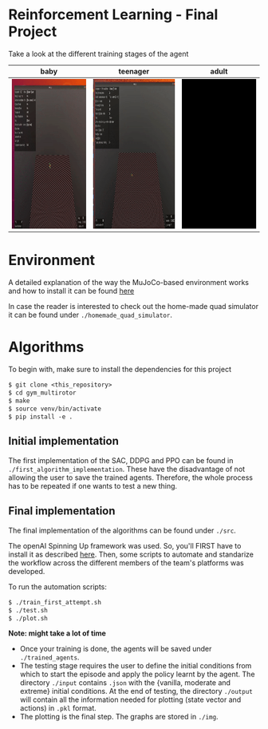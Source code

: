 # Reinforcement Learning - Final Project

Take a look at the different training stages of the agent

baby | teenager | adult
:-------------------------:|:-------------------------:|:-------------------------:|
<img src="media/baby.gif" width="300" height="300"/> | <img src="media/teenager.gif" width="300" height="300"/> | <img src="media/adult.gif" width="300" height="300"/>
# Environment

A detailed explanation of the way the MuJoCo-based environment works and how to install it can be found [here](ENVIRONMENT.md)

In case the reader is interested to check out the home-made 
quad simulator it can be found under `./homemade_quad_simulator`.

# Algorithms

To begin with, make sure to install the dependencies for this project
```
$ git clone <this_repository>
$ cd gym_multirotor
$ make
$ source venv/bin/activate
$ pip install -e .
```

## Initial implementation
The first implementation of the SAC, DDPG and PPO can be found in 
`./first_algorithm_implementation`. These have the disadvantage of not allowing
the user to save the trained agents. Therefore, the whole process has to be 
repeated if one wants to test a new thing.

## Final implementation
The final implementation of the algorithms can be found under 
`./src`. 

The openAI Spinning Up framework was used. So, you'll FIRST have to 
install it as described [here](SPINNING_UP.md). Then, some scripts to 
automate and standarize the workflow across the different members of the 
team's platforms was developed. 

To run the automation scripts:  
```
$ ./train_first_attempt.sh
$ ./test.sh
$ ./plot.sh
```
**Note: might take a lot of time** 

* Once your training is done, the agents will be saved under `./trained_agents`.
* The testing stage requires the user to define the initial conditions
from which to start the episode and apply the policy learnt by the agent. The 
directory `./input` contains `.json` with the {vanilla, moderate and 
extreme} initial conditions. At the end of testing, the directory `./output` 
will contain all the information needed for plotting (state vector and 
actions) in `.pkl` format. 
* The plotting is the final step. The graphs are stored in `./img`.
